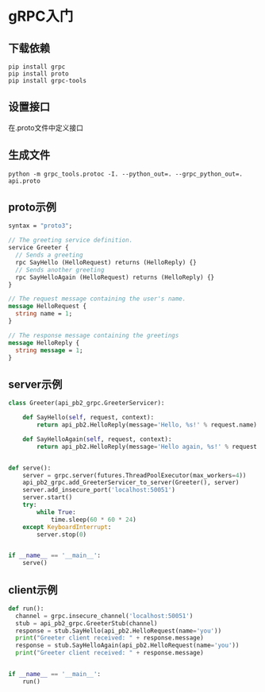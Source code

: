 # gRPC入门

## 下载依赖

`pip install grpc`  
`pip install proto`  
`pip install grpc-tools`  

## 设置接口
在.proto文件中定义接口

## 生成文件
`python -m grpc_tools.protoc -I. --python_out=. --grpc_python_out=. api.proto`

## proto示例
```proto
syntax = "proto3";

// The greeting service definition.
service Greeter {
  // Sends a greeting
  rpc SayHello (HelloRequest) returns (HelloReply) {}
  // Sends another greeting
  rpc SayHelloAgain (HelloRequest) returns (HelloReply) {}
}

// The request message containing the user's name.
message HelloRequest {
  string name = 1;
}

// The response message containing the greetings
message HelloReply {
  string message = 1;
}
```

## server示例
```py
class Greeter(api_pb2_grpc.GreeterServicer):

    def SayHello(self, request, context):
        return api_pb2.HelloReply(message='Hello, %s!' % request.name)

    def SayHelloAgain(self, request, context):
        return api_pb2.HelloReply(message='Hello again, %s!' % request.name)


def serve():
    server = grpc.server(futures.ThreadPoolExecutor(max_workers=4))
    api_pb2_grpc.add_GreeterServicer_to_server(Greeter(), server)
    server.add_insecure_port('localhost:50051')
    server.start()
    try:
        while True:
            time.sleep(60 * 60 * 24)
    except KeyboardInterrupt:
        server.stop(0)


if __name__ == '__main__':
    serve()

```

## client示例
```py
def run():
  channel = grpc.insecure_channel('localhost:50051')
  stub = api_pb2_grpc.GreeterStub(channel)
  response = stub.SayHello(api_pb2.HelloRequest(name='you'))
  print("Greeter client received: " + response.message)
  response = stub.SayHelloAgain(api_pb2.HelloRequest(name='you'))
  print("Greeter client received: " + response.message)


if __name__ == '__main__':
    run()
```